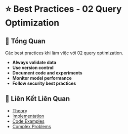 # ⭐ Best Practices - 02 Query Optimization

## 🎯 Tổng Quan

Các best practices khi làm việc với 02 query optimization.

- **Always validate data**
- **Use version control**
- **Document code and experiments**
- **Monitor model performance**
- **Follow security best practices**

## 🔗 Liên Kết Liên Quan

- [Theory](./THEORY_02_query_optimization.md)
- [Implementation](./IMPLEMENTATION_02_query_optimization.md)
- [Code Examples](./CODE_EXAMPLES_02_query_optimization.md)
- [Complex Problems](./COMPLEX_PROBLEMS.md)
